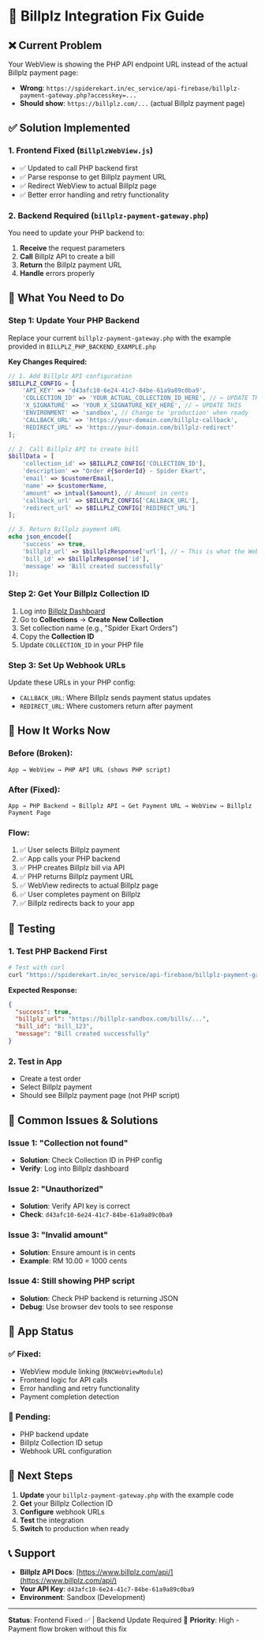 # 🚀 Billplz Integration Fix Guide

## ❌ **Current Problem**
Your WebView is showing the PHP API endpoint URL instead of the actual Billplz payment page:
- **Wrong**: `https://spiderekart.in/ec_service/api-firebase/billplz-payment-gateway.php?accesskey=...`
- **Should show**: `https://billplz.com/...` (actual Billplz payment page)

## ✅ **Solution Implemented**

### 1. **Frontend Fixed** (`BillplzWebView.js`)
- ✅ Updated to call PHP backend first
- ✅ Parse response to get Billplz payment URL
- ✅ Redirect WebView to actual Billplz page
- ✅ Better error handling and retry functionality

### 2. **Backend Required** (`billplz-payment-gateway.php`)
You need to update your PHP backend to:
1. **Receive** the request parameters
2. **Call** Billplz API to create a bill
3. **Return** the Billplz payment URL
4. **Handle** errors properly

## 🔧 **What You Need to Do**

### **Step 1: Update Your PHP Backend**
Replace your current `billplz-payment-gateway.php` with the example provided in `BILLPLZ_PHP_BACKEND_EXAMPLE.php`

**Key Changes Required:**
```php
// 1. Add Billplz API configuration
$BILLPLZ_CONFIG = [
    'API_KEY' => 'd43afc10-6e24-41c7-84be-61a9a89c0ba9',
    'COLLECTION_ID' => 'YOUR_ACTUAL_COLLECTION_ID_HERE', // ← UPDATE THIS
    'X_SIGNATURE' => 'YOUR_X_SIGNATURE_KEY_HERE', // ← UPDATE THIS
    'ENVIRONMENT' => 'sandbox', // Change to 'production' when ready
    'CALLBACK_URL' => 'https://your-domain.com/billplz-callback',
    'REDIRECT_URL' => 'https://your-domain.com/billplz-redirect'
];

// 2. Call Billplz API to create bill
$billData = [
    'collection_id' => $BILLPLZ_CONFIG['COLLECTION_ID'],
    'description' => "Order #{$orderId} - Spider Ekart",
    'email' => $customerEmail,
    'name' => $customerName,
    'amount' => intval($amount), // Amount in cents
    'callback_url' => $BILLPLZ_CONFIG['CALLBACK_URL'],
    'redirect_url' => $BILLPLZ_CONFIG['REDIRECT_URL']
];

// 3. Return Billplz payment URL
echo json_encode([
    'success' => true,
    'billplz_url' => $billplzResponse['url'], // ← This is what the WebView needs
    'bill_id' => $billplzResponse['id'],
    'message' => 'Bill created successfully'
]);
```

### **Step 2: Get Your Billplz Collection ID**
1. Log into [Billplz Dashboard](https://www.billplz.com/)
2. Go to **Collections** → **Create New Collection**
3. Set collection name (e.g., "Spider Ekart Orders")
4. Copy the **Collection ID**
5. Update `COLLECTION_ID` in your PHP file

### **Step 3: Set Up Webhook URLs**
Update these URLs in your PHP config:
- `CALLBACK_URL`: Where Billplz sends payment status updates
- `REDIRECT_URL`: Where customers return after payment

## 🔄 **How It Works Now**

### **Before (Broken):**
```
App → WebView → PHP API URL (shows PHP script)
```

### **After (Fixed):**
```
App → PHP Backend → Billplz API → Get Payment URL → WebView → Billplz Payment Page
```

### **Flow:**
1. ✅ User selects Billplz payment
2. ✅ App calls your PHP backend
3. ✅ PHP creates Billplz bill via API
4. ✅ PHP returns Billplz payment URL
5. ✅ WebView redirects to actual Billplz page
6. ✅ User completes payment on Billplz
7. ✅ Billplz redirects back to your app

## 🧪 **Testing**

### **1. Test PHP Backend First**
```bash
# Test with curl
curl "https://spiderekart.in/ec_service/api-firebase/billplz-payment-gateway.php?accesskey=90336&type=create-bill&order_id=TEST123&amount=1000&customer_name=Test&customer_email=test@example.com"
```

**Expected Response:**
```json
{
  "success": true,
  "billplz_url": "https://billplz-sandbox.com/bills/...",
  "bill_id": "bill_123",
  "message": "Bill created successfully"
}
```

### **2. Test in App**
- Create a test order
- Select Billplz payment
- Should see Billplz payment page (not PHP script)

## 🚨 **Common Issues & Solutions**

### **Issue 1: "Collection not found"**
- **Solution**: Check Collection ID in PHP config
- **Verify**: Log into Billplz dashboard

### **Issue 2: "Unauthorized"**
- **Solution**: Verify API key is correct
- **Check**: `d43afc10-6e24-41c7-84be-61a9a89c0ba9`

### **Issue 3: "Invalid amount"**
- **Solution**: Ensure amount is in cents
- **Example**: RM 10.00 = 1000 cents

### **Issue 4: Still showing PHP script**
- **Solution**: Check PHP backend is returning JSON
- **Debug**: Use browser dev tools to see response

## 📱 **App Status**

### **✅ Fixed:**
- WebView module linking (`RNCWebViewModule`)
- Frontend logic for API calls
- Error handling and retry functionality
- Payment completion detection

### **🔄 Pending:**
- PHP backend update
- Billplz Collection ID setup
- Webhook URL configuration

## 🎯 **Next Steps**

1. **Update** your `billplz-payment-gateway.php` with the example code
2. **Get** your Billplz Collection ID
3. **Configure** webhook URLs
4. **Test** the integration
5. **Switch** to production when ready

## 📞 **Support**

- **Billplz API Docs**: [https://www.billplz.com/api/](https://www.billplz.com/api/)
- **Your API Key**: `d43afc10-6e24-41c7-84be-61a9a89c0ba9`
- **Environment**: Sandbox (Development)

---

**Status**: Frontend Fixed ✅ | Backend Update Required 🔄
**Priority**: High - Payment flow broken without this fix
